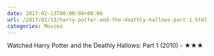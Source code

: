 ```yaml
---
date: 2017-02-13T00:00:00+00:00
url: /2017/02/13/harry-potter-and-the-deathly-hallows-part-1.html
categories: Movies
---
```

Watched Harry Potter and the Deathly Hallows: Part 1 (2010) - ★★★




